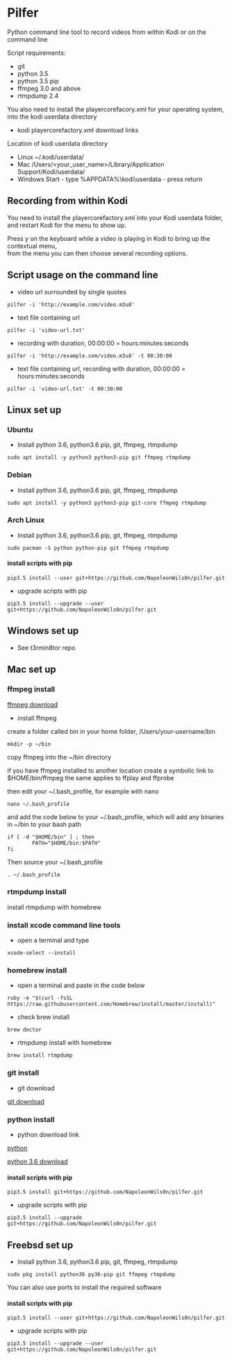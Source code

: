 # Pilfer

Python command line tool to record videos from within Kodi or on the command line

Script requirements:

* git
* python 3.5 
* python 3.5 pip
* ffmpeg 3.0 and above
* rtmpdump 2.4

You also need to install the playercorefacory.xml for your operating system,  
into the kodi userdata directory

* kodi playercorefactory.xml download links 

Location of kodi userdata directory

* Linux ~/.kodi/userdata/
* Mac /Users/<your_user_name>/Library/Application Support/Kodi/userdata/
* Windows Start - type %APPDATA%\kodi\userdata - press return

## Recording from within Kodi

You need to install the playercorefactory.xml into your Kodi userdata folder,  
and restart Kodi for the menu to show up.

Press y on the keyboard while a video is playing in Kodi to bring up the contextual menu,  
from the menu you can then choose several recording options.

## Script usage on the command line

* video url surrounded by single quotes

```
pilfer -i 'http://example.com/video.m3u8'
```

* text file containing url

```
pilfer -i 'video-url.txt'
```

* recording with duration, 00:00:00 = hours:minutes:seconds

```
pilfer -i 'http://example.com/video.m3u8' -t 00:30:00
```

* text file containing url, recording with duration, 00:00:00 = hours:minutes:seconds

```
pilfer -i 'video-url.txt' -t 00:30:00
```

## Linux set up

### Ubuntu

* Install python 3.6, python3.6 pip, git, ffmpeg, rtmpdump

```
sudo apt install -y python3 python3-pip git ffmpeg rtmpdump
```

### Debian

* Install python 3.6, python3.6 pip, git, ffmpeg, rtmpdump

```
sudo apt install -y python3 python3-pip git-core ffmpeg rtmpdump
```

### Arch Linux

* Install python 3.6, python3.6 pip, git, ffmpeg, rtmpdump

```
sudo pacman -S python python-pip git ffmpeg rtmpdump
```

#### install scripts with pip

```
pip3.5 install --user git+https://github.com/NapoleonWils0n/pilfer.git
```

* upgrade scripts with pip

```
pip3.5 install --upgrade --user git+https://github.com/NapoleonWils0n/pilfer.git
```

## Windows set up

* See t3rmin8tor repo

## Mac set up

### ffmpeg install

[ffmpeg download](https://evermeet.cx/ffmpeg/)

* install ffmpeg

create a folder called bin in your home folder, /Users/your-username/bin

```
mkdir -p ~/bin
```

copy ffmpeg into the ~/bin directory

if you have ffmpeg installed to another location create a symbolic link to $HOME/bin/ffmpeg the same applies to ffplay and ffprobe

then edit your ~/.bash_profile, for example with nano

```
nano ~/.bash_profile
```

and add the code below to your ~/.bash_profile,
which will add any binaries in ~/bin to your bash path

```
if [ -d "$HOME/bin" ] ; then
        PATH="$HOME/bin:$PATH"
fi
```

Then source your ~/.bash_profile

```
. ~/.bash_profile
```

### rtmpdump install

install rtmpdump with homebrew

### install xcode command line tools

* open a terminal and type

```
xcode-select --install
```

### homebrew install

* open a terminal and paste in the code below

```
ruby -e "$(curl -fsSL https://raw.githubusercontent.com/Homebrew/install/master/install)"
```

* check brew install

```
brew doctor
```

* rtmpdump install with homebrew

```
brew install rtmpdump
```

### git install

* git download

[git download](https://git-scm.com/download/mac)

### python install

* python download link

[python](https://www.python.org/downloads/mac-osx/)

[python 3.6 download](https://www.python.org/downloads/release/python-362/)

#### install scripts with pip

```
pip3.5 install git+https://github.com/NapoleonWils0n/pilfer.git
```

* upgrade scripts with pip

```
pip3.5 install --upgrade git+https://github.com/NapoleonWils0n/pilfer.git
```

## Freebsd set up

* Install python 3.6, python3.6 pip, git, ffmpeg, rtmpdump

```
sudo pkg install python36 py36-pip git ffmpeg rtmpdump
```

You can also use ports to install the required software

#### install scripts with pip

```
pip3.5 install --user git+https://github.com/NapoleonWils0n/pilfer.git
```

* upgrade scripts with pip

```
pip3.5 install --upgrade --user git+https://github.com/NapoleonWils0n/pilfer.git
```

